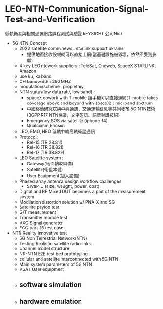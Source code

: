 # LEO-NTN-Communication-Signal-Test-and-Verification
低軌衛星與相關通訊網路課程測試與驗證
kEYSIGHT 公司Nick
- 5G NTN Concept
  - 2022 satellite comm news : starlink support ukraine 
    - 提供地面接收設備就可以直接上網(當基礎設施被毀壞，依然不受到影響)
  - 4 key LEO ntework suppliers : TeleSat, Oneweb, SpaceX STARLINK, Amazon
  - use ku, ka band
  - CH bandwidth : 250 MHZ
  - modulation/scheme : propietary
  - NTN status(low data rate, low band) :
    - spaceX cowork with T-mobile 讓手機可以直接連網(T-mobile takes coverage above and beyond with spaceX) : mid-band spetrum
    - 中國移動研究院與中興通訊、交通運輸信息等共同發布 5G NTN技術(3GPP R17 NTN協議，文字短訊、語音對講技術)
    - Emergency SOS via satellite (iphone-14)
    - Qualcomm,Ericson
  - LEO, EMO, HEO 低軌中軌高軌衛星通訊
  - Protocol:
    - Rel-15 (TR 28.811)
    - Rel-16 (TR 38.821)
    - Rel-17 (TR 38.829)
  - LEO Satellite system :
    - Gateway(地面接收設備)
    - Satellite(衛星本體)
    - User Equipment(個人設備)
  - Phased array antenna design workflow challenges
    - SWaP-C (size, weught, power, cost)
  - Digital and RF Mixed DUT becomes a part of the measurement system
  - Modilation distortion solution w/ PNA-X and SG
  - Satellite paylod test
  - G/T measurement
  - Transmitter module test
  - VXG Signal generator
  - FCC part 25 test case
- NTN Reality Innovative test
  - 5G Non Terrestrial Network(NTN)
  - Testing Realistic satellite radio links
  - Channel model structure
  - NR-NTN E2E test bed prototyping
  - cellular and satellite interconnected with 5G NTN
  - Main system parameters of 5G NTN
  - VSAT User equipment
  - software simulation
    - 
  - hardware emulation
    - 
